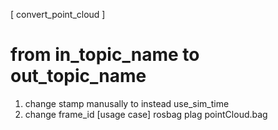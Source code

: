 [ convert_point_cloud ]
# from in_topic_name to out_topic_name
1. change stamp manusally to instead use_sim_time
2. change frame_id 
[usage case] rosbag plag pointCloud.bag
